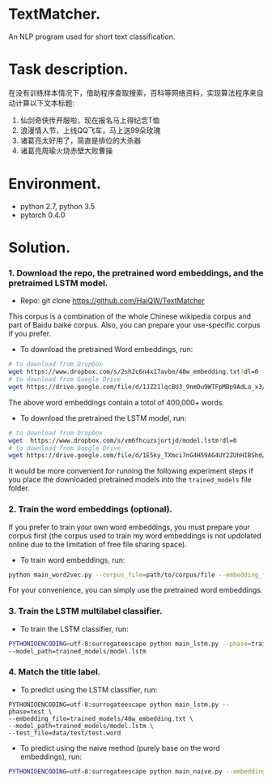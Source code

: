 # TextMatcher.
An NLP program used for short text classification.

# Task description.

在没有训练样本情况下，借助程序查取搜索，百科等网络资料，实现算法程序来自动计算以下文本标题:

1. 仙剑奇侠传开服啦，现在报名马上得纪念T恤
2. 浪漫情人节，上线QQ飞车，马上送99朵玫瑰
3. 诸葛亮太好用了，简直是排位的大杀器
4. 诸葛亮周瑜火烧赤壁大败曹操

# Environment.
  - python 2.7, python 3.5
  - pytorch 0.4.0 
  

# Solution.

### 1. Download the repo, the pretrained word embeddings, and the pretraimed LSTM model.

  - Repo: git clone https://github.com/HaiQW/TextMatcher
  
  This corpus is a combination of the whole Chinese wikipedia corpus and part of Baidu baike corpus.
  Also, you can prepare your use-specific corpus if you prefer.
 
  - To download the pretrained Word embeddings, run:
  ```bash
  # to download from Dropbox
  wget https://www.dropbox.com/s/2sh2c6n4x17avbe/40w_embedding.txt?dl=0 
  # to download from Google Drive
  wget https://drive.google.com/file/d/1JZ21lqcBU3_9nmDu9WTFpMBp9AdLa_x3/view?usp=sharing
  ```
  The above word embeddings contain a totol of 400,000+ words.
  
  - To download the pretrained the LSTM model, run:
  ```bash
  # to download from Dropbox
  wget  https://www.dropbox.com/s/vm6fhcuzxjortjd/model.lstm?dl=0
  # to download from Google Drive
  wget https://drive.google.com/file/d/1E5ky_TXmci7nG4H59AG4UY2ZUhHIBShd/view?usp=sharing
  ```

It would be more convenient for running the following experiment steps 
if you place the downloaded pretrained models into the `trained_models` file folder.


### 2. Train the word embeddings (optional).

  If you prefer to train your own word embeddings, you must prepare your corpus first (the corpus used to train my
  word embeddings is not updolated online due to the limitation of free file sharing space).
  
  - To train word embeddings, run:
  ```bash
  python main_word2vec.py --corpus_file=path/to/corpus/file --embedding_file=path/to/save/embedding/file 
  ```
  For your convenience, you can simply use the pretrained word embeddings.
  

### 3. Train the LSTM multilabel classifier.
  - To train the LSTM classifier, run: 
  ```bash 
  PYTHONIOENCODING=utf-8:surrogateescape python main_lstm.py --phase=train --embedding_file=trained_models/40w_embedding.txt\
  --model_path=trained_models/model.lstm
  ```
  
### 4. Match the title label.

  - To predict using the LSTM classifier, run: 
  ```
  PYTHONIOENCODING=utf-8:surrogateescape python main_lstm.py --phase=test \
  --embedding_file=trained_models/40w_embedding.txt \
  --model_path=trained_models/model.lstm \
  --test_file=data/test/test.word 
  ```
  - To predict using the naive method (purely base on the word embeddings), run:
  ```bash
  PYTHONIOENCODING=utf-8:surrogateescape python main_naive.py --embedding_file=trained_models/40w_embedding.txt --test_file=data/test/test.word 
  ```



